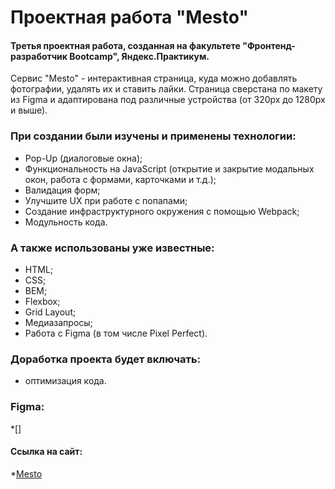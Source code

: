 # Проектная работа "Mesto"

#### Третья проектная работа, созданная на факультете "Фронтенд-разработчик Bootcamp", Яндекс.Практикум.

Сервис "Mesto" - интерактивная страница, куда можно добавлять фотографии, удалять их и ставить лайки. Страница сверстана по макету из Figma и адаптирована под различные устройства (от 320px до 1280px и выше).

### При создании были изучены и применены технологии:

- Pop-Up (диалоговые окна);
- Функциональность на JavaScript (открытие и закрытие модальных окон, работа с формами, карточками и т.д.);
- Валидация форм;
- Улучшите UX при работе с попапами;
- Создание инфраструктурного окружения с помощью Webpack;
- Модульность кода.

### А также использованы уже известные:

- HTML;
- CSS;
- BEM;
- Flexbox;
- Grid Layout;
- Медиазапросы;
- Работа с Figma (в том числе Pixel Perfect).

### Доработка проекта будет включать:

- оптимизация кода.

### Figma:

\*[]

#### Ссылка на сайт:

\*[Mesto]()
